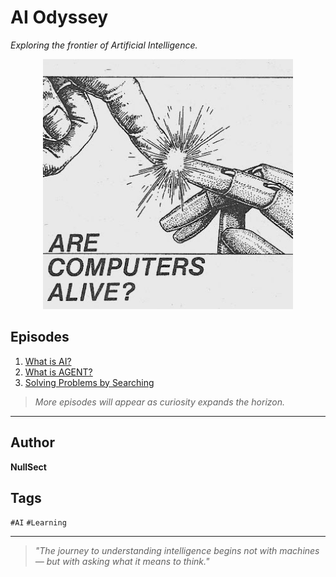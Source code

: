 # AI Odyssey  
*Exploring the frontier of Artificial Intelligence.*

<p align="center">
  <img src="img/alive.jpg" width="400" alt="Alive image">
</p>


## Episodes

1. [What is AI?](./md/Introduction%20to%20Artificial%20Intelligence.md)
2. [What is AGENT?](./md/Agent.md)
3. [Solving Problems by Searching](./md/Solving%20Problems%20by%20Searching.md)


> _More episodes will appear as curiosity expands the horizon._

---

## Author
**NullSect**

## Tags
`#AI` `#Learning`

---

> *"The journey to understanding intelligence begins not with machines — but with asking what it means to think."*
